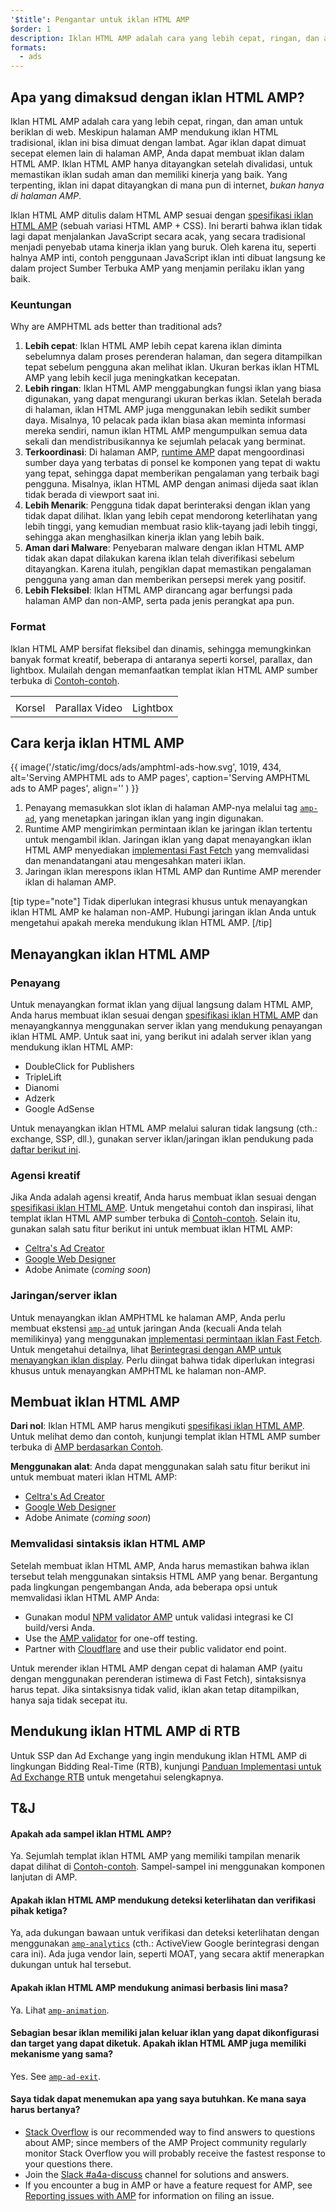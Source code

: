 ```yaml
---
'$title': Pengantar untuk iklan HTML AMP
$order: 1
description: Iklan HTML AMP adalah cara yang lebih cepat, ringan, dan aman untuk beriklan di web. Meskipun halaman AMP mendukung iklan HTML tradisional, iklan ini bisa lambat dimuat.
formats:
  - ads
---
```


## Apa yang dimaksud dengan iklan HTML AMP?

Iklan HTML AMP adalah cara yang lebih cepat, ringan, dan aman untuk beriklan di web. Meskipun halaman AMP mendukung iklan HTML tradisional, iklan ini bisa dimuat dengan lambat. Agar iklan dapat dimuat secepat elemen lain di halaman AMP, Anda dapat membuat iklan dalam HTML AMP. Iklan HTML AMP hanya ditayangkan setelah divalidasi, untuk memastikan iklan sudah aman dan memiliki kinerja yang baik. Yang terpenting, iklan ini dapat ditayangkan di mana pun di internet, _bukan hanya di halaman AMP_.

Iklan HTML AMP ditulis dalam HTML AMP sesuai dengan [spesifikasi iklan HTML AMP](a4a_spec.md) (sebuah variasi HTML AMP + CSS). Ini berarti bahwa iklan tidak lagi dapat menjalankan JavaScript secara acak, yang secara tradisional menjadi penyebab utama kinerja iklan yang buruk. Oleh karena itu, seperti halnya AMP inti, contoh penggunaan JavaScript iklan inti dibuat langsung ke dalam project Sumber Terbuka AMP yang menjamin perilaku iklan yang baik.

### Keuntungan

Why are AMPHTML ads better than traditional ads?

1. **Lebih cepat**: Iklan HTML AMP lebih cepat karena iklan diminta sebelumnya dalam proses perenderan halaman, dan segera ditampilkan tepat sebelum pengguna akan melihat iklan. Ukuran berkas iklan HTML AMP yang lebih kecil juga meningkatkan kecepatan.
2. **Lebih ringan**: Iklan HTML AMP menggabungkan fungsi iklan yang biasa digunakan, yang dapat mengurangi ukuran berkas iklan. Setelah berada di halaman, iklan HTML AMP juga menggunakan lebih sedikit sumber daya. Misalnya, 10 pelacak pada iklan biasa akan meminta informasi mereka sendiri, namun iklan HTML AMP mengumpulkan semua data sekali dan mendistribusikannya ke sejumlah pelacak yang berminat.
3. **Terkoordinasi**: Di halaman AMP, [runtime AMP](spec/amphtml.md#amp-runtime) dapat mengoordinasi sumber daya yang terbatas di ponsel ke komponen yang tepat di waktu yang tepat, sehingga dapat memberikan pengalaman yang terbaik bagi pengguna. Misalnya, iklan HTML AMP dengan animasi dijeda saat iklan tidak berada di viewport saat ini.
4. **Lebih Menarik**: Pengguna tidak dapat berinteraksi dengan iklan yang tidak dapat dilihat. Iklan yang lebih cepat mendorong keterlihatan yang lebih tinggi, yang kemudian membuat rasio klik-tayang jadi lebih tinggi, sehingga akan menghasilkan kinerja iklan yang lebih baik.
5. **Aman dari Malware**: Penyebaran malware dengan iklan HTML AMP tidak akan dapat dilakukan karena iklan telah diverifikasi sebelum ditayangkan. Karena itulah, pengiklan dapat memastikan pengalaman pengguna yang aman dan memberikan persepsi merek yang positif.
6. **Lebih Fleksibel**: Iklan HTML AMP dirancang agar berfungsi pada halaman AMP dan non-AMP, serta pada jenis perangkat apa pun.

### Format

Iklan HTML AMP bersifat fleksibel dan dinamis, sehingga memungkinkan banyak format kreatif, beberapa di antaranya seperti korsel, parallax, dan lightbox. Mulailah dengan memanfaatkan templat iklan HTML AMP sumber terbuka di [Contoh-contoh](../../../documentation/examples/index.html).

<table class="nocolor">
  <tr>
    <td class="col-thirty"><amp-anim width="410" height="731" layout="responsive" src="/static/img/docs/ads/amp-ad-01-carousel.gif">
    </amp-anim></td>
    <td class="col-thirty"><amp-anim width="410" height="731" layout="responsive" src="/static/img/docs/ads/amp-ad-02-video-parallax.gif">
    </amp-anim></td>
    <td class="col-thirty"><amp-anim width="410" height="731" layout="responsive" src="/static/img/docs/ads/amp-ad-03-lightbox.gif">
    </amp-anim></td>
  </tr>
  <tr>
    <td>Korsel</td>
    <td>Parallax Video</td>
    <td>Lightbox</td>
  </tr>
</table>

## Cara kerja iklan HTML AMP

{{ image('/static/img/docs/ads/amphtml-ads-how.svg', 1019, 434, alt='Serving AMPHTML ads to AMP pages', caption='Serving AMPHTML ads to AMP pages', align='' ) }}

1. Penayang memasukkan slot iklan di halaman AMP-nya melalui tag [`amp-ad`](../../../documentation/components/reference/amp-ad.md), yang menetapkan jaringan iklan yang ingin digunakan.
2. Runtime AMP mengirimkan permintaan iklan ke jaringan iklan tertentu untuk mengambil iklan. Jaringan iklan yang dapat menayangkan iklan HTML AMP menyediakan [implementasi Fast Fetch](https://github.com/ampproject/amphtml/blob/master/ads/google/a4a/docs/Network-Impl-Guide.md) yang memvalidasi dan menandatangani atau mengesahkan materi iklan.
3. Jaringan iklan merespons iklan HTML AMP dan Runtime AMP merender iklan di halaman AMP.

[tip type="note"] Tidak diperlukan integrasi khusus untuk menayangkan iklan HTML AMP ke halaman non-AMP. Hubungi jaringan iklan Anda untuk mengetahui apakah mereka mendukung iklan HTML AMP. [/tip]

## Menayangkan iklan HTML AMP

### Penayang

Untuk menayangkan format iklan yang dijual langsung dalam HTML AMP, Anda harus membuat iklan sesuai dengan [spesifikasi iklan HTML AMP](a4a_spec.md) dan menayangkannya menggunakan server iklan yang mendukung penayangan iklan HTML AMP. Untuk saat ini, yang berikut ini adalah server iklan yang mendukung iklan HTML AMP:

- DoubleClick for Publishers
- TripleLift
- Dianomi
- Adzerk
- Google AdSense

Untuk menayangkan iklan HTML AMP melalui saluran tidak langsung (cth.: exchange, SSP, dll.), gunakan server iklan/jaringan iklan pendukung pada [daftar berikut ini](../../../documentation/guides-and-tutorials/develop/monetization/ads_vendors.md).

### Agensi kreatif

Jika Anda adalah agensi kreatif, Anda harus membuat iklan sesuai dengan [spesifikasi iklan HTML AMP](a4a_spec.md). Untuk mengetahui contoh dan inspirasi, lihat templat iklan HTML AMP sumber terbuka di [Contoh-contoh](../../../documentation/examples/index.html). Selain itu, gunakan salah satu fitur berikut ini untuk membuat iklan HTML AMP:

- [Celtra's Ad Creator](http://www.prnewswire.com/news-releases/celtra-partners-with-the-amp-project-showcases-amp-ad-creation-at-google-io-event-300459514.html)
- [Google Web Designer](https://support.google.com/webdesigner/answer/7529856)
- Adobe Animate (_coming soon_)

### Jaringan/server iklan

Untuk menayangkan iklan AMPHTML ke halaman AMP, Anda perlu membuat ekstensi [`amp-ad`](../../../documentation/components/reference/amp-ad.md) untuk jaringan Anda (kecuali Anda telah memilikinya) yang menggunakan [implementasi permintaan iklan Fast Fetch](https://github.com/ampproject/amphtml/blob/master/ads/google/a4a/docs/Network-Impl-Guide.md). Untuk mengetahui detailnya, lihat [Berintegrasi dengan AMP untuk menayangkan iklan display](../../../documentation/guides-and-tutorials/contribute/adnetwork_integration.md). Perlu diingat bahwa tidak diperlukan integrasi khusus untuk menayangkan AMPHTML ke halaman non-AMP.

## Membuat iklan HTML AMP

**Dari nol**: Iklan HTML AMP harus mengikuti [spesifikasi iklan HTML AMP](a4a_spec.md). Untuk melihat demo dan contoh, kunjungi templat iklan HTML AMP sumber terbuka di [AMP berdasarkan Contoh](../../../documentation/examples/documentation/amp-ad.html).

**Menggunakan alat**: Anda dapat menggunakan salah satu fitur berikut ini untuk membuat materi iklan HTML AMP:

- [Celtra's Ad Creator](http://www.prnewswire.com/news-releases/celtra-partners-with-the-amp-project-showcases-amp-ad-creation-at-google-io-event-300459514.html)
- [Google Web Designer](https://support.google.com/webdesigner/answer/7529856)
- Adobe Animate (_coming soon_)

### Memvalidasi sintaksis iklan HTML AMP

Setelah membuat iklan HTML AMP, Anda harus memastikan bahwa iklan tersebut telah menggunakan sintaksis HTML AMP yang benar. Bergantung pada lingkungan pengembangan Anda, ada beberapa opsi untuk memvalidasi iklan HTML AMP Anda:

- Gunakan modul [NPM validator AMP](https://www.npmjs.com/package/amphtml-validator) untuk validasi integrasi ke CI build/versi Anda.
- Use the [AMP validator](https://validator.ampproject.org/) for one-off testing.
- Partner with [Cloudflare](https://blog.cloudflare.com/amp-validator-api/) and use their public validator end point.

Untuk merender iklan HTML AMP dengan cepat di halaman AMP (yaitu dengan menggunakan perenderan istimewa di Fast Fetch), sintaksisnya harus tepat. Jika sintaksisnya tidak valid, iklan akan tetap ditampilkan, hanya saja tidak secepat itu.

## Mendukung iklan HTML AMP di RTB

Untuk SSP dan Ad Exchange yang ingin mendukung iklan HTML AMP di lingkungan Bidding Real-Time (RTB), kunjungi [Panduan Implementasi untuk Ad Exchange RTB](https://github.com/ampproject/amphtml/blob/master/ads/google/a4a/docs/RTBExchangeGuide.md) untuk mengetahui selengkapnya.

## T&J

#### Apakah ada sampel iklan HTML AMP?

Ya. Sejumlah templat iklan HTML AMP yang memiliki tampilan menarik dapat dilihat di [Contoh-contoh](../../../documentation/examples/documentation/amp-ad.html). Sampel-sampel ini menggunakan komponen lanjutan di AMP.

#### Apakah iklan HTML AMP mendukung deteksi keterlihatan dan verifikasi pihak ketiga?

Ya, ada dukungan bawaan untuk verifikasi dan deteksi keterlihatan dengan menggunakan [`amp-analytics`](../../../documentation/components/reference/amp-analytics.md) (cth.: ActiveView Google berintegrasi dengan cara ini). Ada juga vendor lain, seperti MOAT, yang secara aktif menerapkan dukungan untuk hal tersebut.

#### Apakah iklan HTML AMP mendukung animasi berbasis lini masa?

Ya. Lihat [`amp-animation`](../../../documentation/components/reference/amp-animation.md).

#### Sebagian besar iklan memiliki jalan keluar iklan yang dapat dikonfigurasi dan target yang dapat diketuk. Apakah iklan HTML AMP juga memiliki mekanisme yang sama?

Yes. See [`amp-ad-exit`](../../../documentation/components/reference/amp-ad-exit.md).

#### Saya tidak dapat menemukan apa yang saya butuhkan. Ke mana saya harus bertanya?

- [Stack Overflow](http://stackoverflow.com/questions/tagged/amp-html) is our recommended way to find answers to questions about AMP; since members of the AMP Project community regularly monitor Stack Overflow you will probably receive the fastest response to your questions there.
- Join the [Slack #a4a-discuss](https://docs.google.com/forms/d/e/1FAIpQLSd83J2IZA6cdR6jPwABGsJE8YL4pkypAbKMGgUZZriU7Qu6Tg/viewform?fbzx=4406980310789882877) channel for solutions and answers.
- If you encounter a bug in AMP or have a feature request for AMP, see [Reporting issues with AMP](https://github.com/ampproject/amphtml/blob/master/CONTRIBUTING.md#reporting-issues-with-amp) for information on filing an issue.
